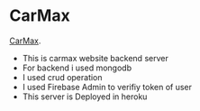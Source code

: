# CarMax

[CarMax](https://carmax-75f30.firebaseapp.com/).

- This is carmax website backend server
- For backend i used mongodb
- I used crud operation 
- I used Firebase Admin to verifiy token of user
- This server is Deployed in heroku 
